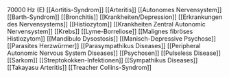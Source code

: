 70000 Hz (E)
[[Aortitis-Syndrom]]
[[Arteritis]]
[[Autonomes Nervensystem]]
[[Barth-Syndrom]]
[[Bronchitis]]
[[Krankheiten/Depression]]
[[Erkrankungen des Nervensystems]]
[[Histiozytom]]
[[Krankheiten Zentral Autonomic Nervensystem]]
[[Krebs]]
[[Lyme-Borreliose]]
[[Malignes fibröses Histiozytom]]
[[Mandibulo Dysostosis]]
[[Manisch-Depressive Psychose]]
[[Parasites Herzwürmer]]
[[Parasympathikus Diseases]]
[[Peripheral Autonomic Nervous System Diseases]]
[[Psychosen]]
[[Pulseless Disease]]
[[Sarkom]]
[[Streptokokken-Infektionen]]
[[Sympathikus Diseases]]
[[Takayasu Arteritis]]
[[Treacher Collins-Syndrom]]